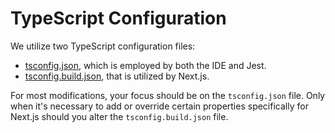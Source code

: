 # TypeScript Configuration

We utilize two TypeScript configuration files:
- [tsconfig.json](../tsconfig.json), which is employed by both the IDE and Jest.
- [tsconfig.build.json](../tsconfig.build.json), that is utilized by Next.js.

For most modifications, your focus should be on the `tsconfig.json` file. Only when it's necessary to add or override certain properties specifically for Next.js should you alter the `tsconfig.build.json` file.
